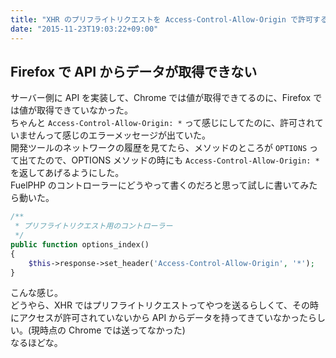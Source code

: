 ```yaml
---
title: "XHR のプリフライトリクエストを Access-Control-Allow-Origin で許可する"
date: "2015-11-23T19:03:22+09:00"
---
```


## Firefox で API からデータが取得できない

サーバー側に API を実装して、Chrome では値が取得できてるのに、Firefox では値が取得できていなかった。  
ちゃんと `Access-Control-Allow-Origin: *` って感じにしてたのに、許可されていませんって感じのエラーメッセージが出ていた。  
開発ツールのネットワークの履歴を見てたら、メソッドのところが `OPTIONS` って出てたので、OPTIONS メソッドの時にも `Access-Control-Allow-Origin: *` を返してあげるようにした。  
FuelPHP のコントローラーにどうやって書くのだろと思って試しに書いてみたら動いた。

```php
/**
 * プリフライトリクエスト用のコントローラー
 */
public function options_index()
{
    $this->response->set_header('Access-Control-Allow-Origin', '*');
}
```

こんな感じ。  
どうやら、XHR ではプリフライトリクエストってやつを送るらしくて、その時にアクセスが許可されていないから API からデータを持ってきていなかったらしい。(現時点の Chrome では送ってなかった)  
なるほどな。
